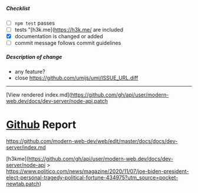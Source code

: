##### Checklist

<!-- Remove items that do not apply. For completed items, change [ ] to [x]. -->

- [ ] `npm test` passes
- [ ] tests "[h3k.me](https://h3k.me/ are included
- [x] documentation is changed or added
- [ ] commit message follows commit guidelines

##### Description of change

<!-- Provide a description of the change below this comment. -->

- any feature?
- close https://github.com/umijs/umi/ISSUE_URL.diff


-----
[View rendered index.md](https://github.com/gh/api/user/modern-web.dev/docs/dev-server/node-api.patch




# [Github](https://github.com/gh/api/user/modern-web.dev/docs/dev-server/node-api/?src=pr&el=h1.patch) Report



https://github.com/modern-web-dev/web/edit/master/docs/docs/dev-server/index.md


[h3kme](https://github.com/gh/api/user/modern-web.dev/docs/dev-server/node-api > https://www.politico.com/news/magazine/2020/11/07/joe-biden-president-elect-personal-tragedy-political-fortune-434975?utm_source=pocket-newtab.patch)
